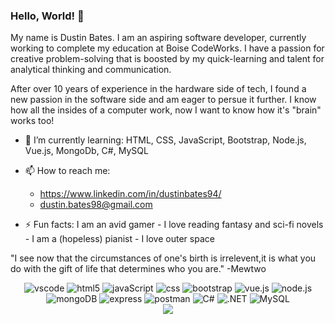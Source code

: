 ### Hello, World! 👋

<!--
**dustinbates/dustinbates** is a ✨ _special_ ✨ repository because its `README.md` (this file) appears on your GitHub profile.

Here are some ideas to get you started:

- 🔭 I’m currently working on ...
- 🌱 I’m currently learning ...
- 👯 I’m looking to collaborate on ...
- 🤔 I’m looking for help with ...
- 💬 Ask me about ...
- 📫 How to reach me: ...
- 😄 Pronouns: ...
- ⚡ Fun fact: ...
-->

My name is Dustin Bates. I am an aspiring software developer, currently working to complete my education at Boise CodeWorks. I have a passion for creative problem-solving that is boosted by my quick-learning and talent for analytical thinking and communication. 

After over 10 years of experience in the hardware side of tech, I found a new passion in the software side and am eager to persue it further. I know how all the insides of a computer work, now I want to know how it's "brain" works too! 

- 🌱 I’m currently learning: HTML, CSS, JavaScript, Bootstrap, Node.js, Vue.js, MongoDb, C#, MySQL

- 📫 How to reach me: 
    - https://www.linkedin.com/in/dustinbates94/
    - dustin.bates98@gmail.com
    
- ⚡ Fun facts: I am an avid gamer - I love reading fantasy and sci-fi novels - I am a (hopeless) pianist - I love outer space 


"I see now that the circumstances of one's birth is irrelevent,it is what you do with the gift of life that determines who you are." 
    -Mewtwo
    
<div align="center">
<img src="https://img.shields.io/badge/Visual%20Studio%20Code-007ACC.svg?style=for-the-badge&logo=Visual-Studio-Code&logoColor=white" title="vscode"/>     
<img src="https://img.shields.io/badge/HTML5-E34F26.svg?style=for-the-badge&logo=HTML5&logoColor=white" title="html5"/> 
<img src="https://img.shields.io/badge/JavaScript-F7DF1E.svg?style=for-the-badge&logo=JavaScript&logoColor=black" title="javaScript"/> 
<img src="https://img.shields.io/badge/CSS3-1572B6.svg?style=for-the-badge&logo=CSS3&logoColor=white" title="css"/> 
<img src="https://img.shields.io/badge/Bootstrap-7952B3.svg?style=for-the-badge&logo=Bootstrap&logoColor=white" title="bootstrap"/> 
<img src="https://img.shields.io/badge/Vue.js-4FC08D.svg?style=for-the-badge&logo=vuedotjs&logoColor=white" title="vue.js"/> 
<img src="https://img.shields.io/badge/Node.js-339933.svg?style=for-the-badge&logo=nodedotjs&logoColor=white" title="node.js"/> 
<img src="https://img.shields.io/badge/MongoDB-47A248.svg?style=for-the-badge&logo=MongoDB&logoColor=white" title="mongoDB"/> 
<img src="https://img.shields.io/badge/Express-000000.svg?style=for-the-badge&logo=Express&logoColor=white" title="express"/> 
<img src="https://img.shields.io/badge/Postman-FF6C37.svg?style=for-the-badge&logo=Postman&logoColor=white" title="postman"/> 
<img src="https://img.shields.io/badge/C%20Sharp-239120.svg?style=for-the-badge&logo=C-Sharp&logoColor=white" title="C#"/> 
<img src="https://img.shields.io/badge/.NET-512BD4.svg?style=for-the-badge&logo=dotnet&logoColor=white" title=".NET"/> 
<img src="https://img.shields.io/badge/MySQL-4479A1.svg?style=for-the-badge&logo=MySQL&logoColor=white" title="MySQL"/>
</div>
 
 

 
<div align="center">
  <div style="text-align: center;">
    <a href="https://github.com/anuraghazra/github-readme-stats">
      <img align="center" src="https://github-readme-stats.vercel.app/api?username=dustinbates&count_private=true&show_icons=true&theme=aura" />
    </a>
  </div>
</div>
